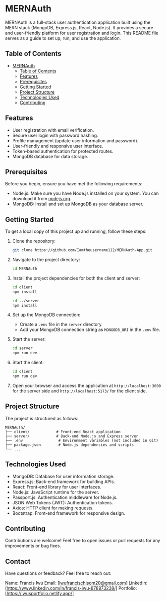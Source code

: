 # MERNAuth

MERNAuth is a full-stack user authentication application built using the MERN stack (MongoDB, Express.js, React, Node.js). It provides a secure and user-friendly platform for user registration and login. This README file serves as a guide to set up, run, and use the application.

## Table of Contents

- [MERNAuth](#mernauth)
  - [Table of Contents](#table-of-contents)
  - [Features](#features)
  - [Prerequisites](#prerequisites)
  - [Getting Started](#getting-started)
  - [Project Structure](#project-structure)
  - [Technologies Used](#technologies-used)
  - [Contributing](#contributing)

## Features

- User registration with email verification.
- Secure user login with password hashing.
- Profile management (update user information and password).
- User-friendly and responsive user interface.
- Token-based authentication for protected routes.
- MongoDB database for data storage.

## Prerequisites

Before you begin, ensure you have met the following requirements:

- Node.js: Make sure you have Node.js installed on your system. You can download it from [nodejs.org](https://nodejs.org/).
- MongoDB: Install and set up MongoDB as your database server.

## Getting Started

To get a local copy of this project up and running, follow these steps:

1. Clone the repository:

   ```bash
   git clone https://github.com/Iamtheusername112/MERNAuth-App.git
   ```

2. Navigate to the project directory:

   ```bash
   cd MERNAuth
   ```

3. Install the project dependencies for both the client and server:

   ```bash
   cd client
   npm install

   cd ../server
   npm install
   ```

4. Set up the MongoDB connection:

   - Create a `.env` file in the `server` directory.
   - Add your MongoDB connection string as `MONGODB_URI` in the `.env` file.

5. Start the server:

   ```bash
   cd server
   npm run dev
   ```

6. Start the client:

   ```bash
   cd client
   npm run dev
   ```

7. Open your browser and access the application at `http://localhost:3000` for the server side and `http://localhost:5173/` for the client side.

## Project Structure

The project is structured as follows:

```
MERNAuth/
├── client/            # Front-end React application
├── server/            # Back-end Node.js and Express server
├── .env                # Environment variables (not included in Git)
├── package.json        # Node.js dependencies and scripts
└── ...
```

## Technologies Used

- MongoDB: Database for user information storage.
- Express.js: Back-end framework for building APIs.
- React: Front-end library for user interfaces.
- Node.js: JavaScript runtime for the server.
- Passport.js: Authentication middleware for Node.js.
- JSON Web Tokens (JWT): Authentication tokens.
- Axios: HTTP client for making requests.
- Bootstrap: Front-end framework for responsive design.

## Contributing

Contributions are welcome! Feel free to open issues or pull requests for any improvements or bug fixes.

## Contact

Have questions or feedback? Feel free to reach out:

Name: Francis Iwu
Email: [iwufrancischisom20@gmail.com]
LinkedIn: [https://www.linkedin.com/in/francis-iwu-878973238/]
Portfolio: [https://iwusportfolio.netlify.app/]
